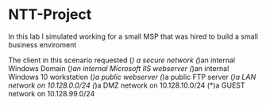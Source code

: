 # NTT-Project


In this lab I simulated working for a small MSP that was hired to build a small business enviroment

The client in this scenario requested
(*) a secure network
(*)an internal Windows Domain
(*)an internal Microsoft IIS webserver
(*)an internal Windows 10 workstation
(*)a public webserver
(*)a public FTP server
(*)a LAN network on 10.128.0.0/24
(*)a DMZ network on 10.128.10.0/24
(*)a GUEST network on 10.128.99.0/24
